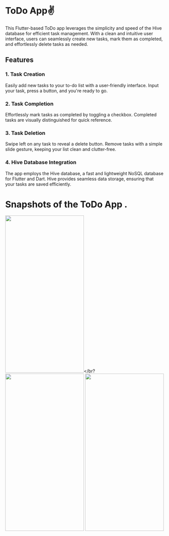 # ToDo App✌️

This Flutter-based ToDo app leverages the simplicity and speed of the Hive database for efficient task management. With a clean and intuitive user interface, users can seamlessly create new tasks, mark them as completed, and effortlessly delete tasks as needed.

## Features

### 1. Task Creation
Easily add new tasks to your to-do list with a user-friendly interface. Input your task, press a button, and you're ready to go.

### 2. Task Completion
Effortlessly mark tasks as completed by toggling a checkbox. Completed tasks are visually distinguished for quick reference.

### 3. Task Deletion
Swipe left on any task to reveal a delete button. Remove tasks with a simple slide gesture, keeping your list clean and clutter-free.

### 4. Hive Database Integration
The app employs the Hive database, a fast and lightweight NoSQL database for Flutter and Dart. Hive provides seamless data storage, ensuring that your tasks are saved efficiently.

# Snapshots of the ToDo App .

<img src="https://github.com/prachisuman25/toDoApp/assets/78547011/6ef30964-5dcd-4293-97c5-5ae09ca4b714" width="250" height="500"></br?
<img src="https://github.com/prachisuman25/toDoApp/assets/78547011/e29e071b-64f0-4f51-b832-18df5931e269" width="250" height="500">
<img src="https://github.com/prachisuman25/toDoApp/assets/78547011/a8d1b337-90a0-4053-9c38-82f61a7f61b8" width="250" height="500">



